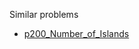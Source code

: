 Similar problems
- [p200_Number_of_Islands](https://github.com/genxium/Leetcode/tree/master/p200_Number_of_Islands) 
